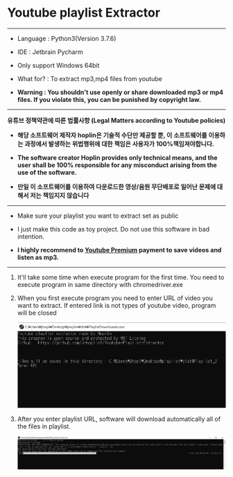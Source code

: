 Youtube playlist Extractor
===
***
- Language : Python3(Version 3.7.6)

- IDE : Jetbrain Pycharm

- Only support Windows 64bit

- What for? : To extract mp3,mp4 files from youtube

- **Warning : You shouldn't use openly or share downloaded mp3 or mp4 files. If you violate this, you can be punished by copyright law.** 
***
**유튜브 정책약관에 따른 법률사항 (Legal Matters according to Youtube policies)**

- **해당 소프트웨어 제작자 hoplin은 기술적 수단만 제공할 뿐, 이 소프트웨어를 이용하는 과정에서 발생하는 위법행위에 대한 책임은  사용자가 100%책임져야합니다.**

- **The software creator Hoplin provides only technical means, and the user shall be 100% responsible for any misconduct arising from the use of the software.**

- **만일 이 소프트웨어를 이용하여 다운로드한 영상/음원 무단배포로 일어난 문제에 대해서 저는 책임지지 않습니다**
***
- Make sure your playlist you want to extract set as public

- I just make this code as toy project. Do not use this software in bad intention. 

- **I highly recommend to [Youtube Premium](https://www.youtube.com/premium) payment to save videos and listen as mp3.**
***

1. It'll take some time when execute program for the first time. You need to execute program in same directory with chromedriver.exe

2. When you first execute program you need to enter URL of video you want to extract. If entered link is not types of youtube video, program will be closed

    ![img](imggg/2.PNG)

3. After you enter playlist URL, software will download automatically all of the files in playlist.

    ![img](imggg/1.PNG)
